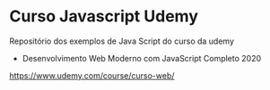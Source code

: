 # Curso Javascript Udemy
Repositório dos exemplos de Java Script do curso da udemy 

- Desenvolvimento Web Moderno com JavaScript Completo 2020

https://www.udemy.com/course/curso-web/
